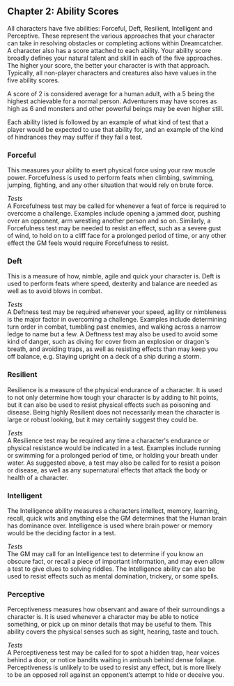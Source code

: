 ## Chapter 2: Ability Scores

All characters have five abilities: Forceful, Deft, Resilient, Intelligent and Perceptive. These represent the various approaches that your character can take in resolving obstacles or completing actions within Dreamcatcher. A character also has a score attached to each ability. Your ability score broadly defines your natural talent and skill in each of the five approaches. The higher your score, the better your character is with that approach. Typically, all non-player characters and creatures also have values in the five ability scores.

A score of 2 is considered average for a human adult, with a 5 being the highest achievable for a normal person. Adventurers may have scores as high as 6 and monsters and other powerful beings may be even higher still.

Each ability listed is followed by an example of what kind of test that a player would be expected to use that ability for, and an example of the kind of hindrances they may suffer if they fail a test.

### Forceful

This measures your ability to exert physical force using your raw muscle power. Forcefulness is used to perform feats when climbing, swimming, jumping, fighting, and any other situation that would rely on brute force.

_Tests_  
A Forcefulness test may be called for whenever a feat of force is required to overcome a challenge. Examples include opening a jammed door, pushing over an opponent, arm wrestling another person and so on. Similarly, a Forcefulness test may be needed to resist an effect, such as a severe gust of wind, to hold on to a cliff face for a prolonged period of time, or any other effect the GM feels would require Forcefulness to resist.

### Deft

This is a measure of how, nimble, agile and quick your character is. Deft is used to perform feats where speed, dexterity and balance are needed as well as to avoid blows in combat.

_Tests_  
A Deftness test may be required whenever your speed, agility or nimbleness is the major factor in overcoming a challenge. Examples include determining turn order in combat, tumbling past enemies, and walking across a narrow ledge to name but a few. A Deftness test may also be used to avoid some kind of danger, such as diving for cover from an explosion or dragon's breath, and avoiding traps, as well as resisting effects than may keep you off balance, e.g. Staying upright on a deck of a ship during a storm.

### Resilient

Resilience is a measure of the physical endurance of a character. It is used to not only determine how tough your character is by adding to hit points, but it can also be used to resist physical effects such as poisoning and disease. Being highly Resilient does not necessarily mean the character is large or robust looking, but it may certainly suggest they could be.

_Tests_  
A Resilience test may be required any time a character's endurance or physical resistance would be indicated in a test. Examples include running or swimming for a prolonged period of time, or holding your breath under water. As suggested above, a test may also be called for to resist a poison or disease, as well as any supernatural effects that attack the body or health of a character.

### Intelligent

The Intelligence ability measures a characters intellect, memory, learning, recall, quick wits and anything else the GM determines that the Human brain has dominance over. Intelligence is used where brain power or memory would be the deciding factor in a test.
 
_Tests_  
The GM may call for an Intelligence test to determine if you know an obscure fact, or recall a piece of important information, and may even allow a test to give clues to solving riddles. The Intelligence ability can also be used to resist effects such as mental domination, trickery, or some spells.

### Perceptive
Perceptiveness measures how observant and aware of their surroundings a character is. It is used whenever a character may be able to notice something, or pick up on minor details that may be useful to them. This ability covers the physical senses such as sight, hearing, taste and touch.

_Tests_  
A Perceptiveness test may be called for to spot a hidden trap, hear voices behind a door, or notice bandits waiting in ambush behind dense foliage. Perceptiveness is unlikely to be used to resist any effect, but is more likely to be an opposed roll against an opponent’s attempt to hide or deceive you.
